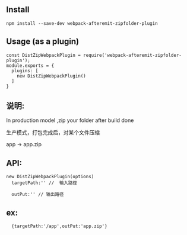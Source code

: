 ## **Install**

```
npm install --save-dev webpack-afteremit-zipfolder-plugin
```
## Usage (as a plugin)

```
const DistZipWebpackPlugin = require('webpack-afteremit-zipfolder-plugin');
module.exports = {
  plugins: [
    new DistZipWebpackPlugin()
  ]
}
```

## 说明:

In production model ,zip your folder after build done

生产模式，打包完成后，对某个文件压缩

 app -> app.zip

## API:

```
new DistZipWebpackPlugin(options)
  targetPath:'' //  输入路径

  outPut:'' // 输出路径
```
## ex:

```
  {targetPath:'/app',outPut:'app.zip'}
```
